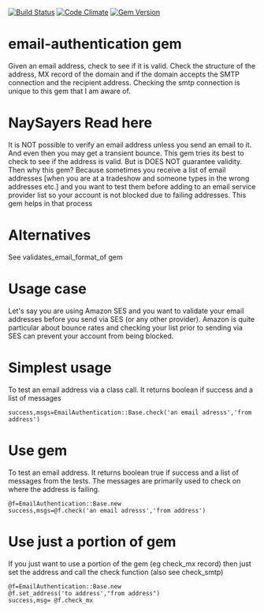 [![Build Status](https://travis-ci.org/semdinsp/email-authentication.png)](https://travis-ci.org/semdinsp/email-authentication)
[![Code Climate](https://codeclimate.com/repos/524654d9c7f3a31b29038e3a/badges/58ed8386e3e6d266c7ac/gpa.png)](https://codeclimate.com/repos/524654d9c7f3a31b29038e3a/feed)
[![Gem Version](https://badge.fury.io/rb/email-authentication.png)](http://badge.fury.io/rb/email-authentication)

email-authentication gem
========================

Given an email address, check to see if it is valid.  Check the structure of the address, MX record of the domain and if the domain accepts the SMTP connection and the recipient address.  Checking the smtp connection is unique to this gem that I am aware of.

NaySayers Read here
===================

It is NOT possible to verify an email address unless you send an email to it.  And even then you may get a transient bounce.  This gem tries its best to check to see if the address is valid.  But is DOES NOT guarantee validity.  Then why this gem?  Because sometimes you receive a list of email addresses [when you are at a tradeshow and someone types in the wrong addresses etc.] and you want to test them before adding to an email service provider list so your account is not blocked due to failing addresses.  This gem helps in that process

Alternatives
============
See validates_email_format_of gem


Usage case
=====================
Let's say you are using Amazon SES and you want to validate your email addresses before you send via SES (or any other provider).  Amazon is quite particular about bounce rates and checking your list prior to sending via SES can prevent your account from being blocked.

Simplest usage 
=====================
To test an email address via a class call.  It returns boolean if success and a list of messages

    success,msgs=EmailAuthentication::Base.check('an email adresss','from address')

Use gem
=====================
To test an email address.  It returns boolean true if success and a list of messages from the tests.  The messages are primarily used to check on where the address is failing.

    @f=EmailAuthentication::Base.new
    success,msgs=@f.check('an email adresss','from address')
    

Use just a portion of gem
=====================
If you just want to use a portion of the gem (eg check_mx record)  then just set the address and call the check function (also see check_smtp)

    @f=EmailAuthentication::Base.new
    @f.set_address('to address',"from address")
    success,msg= @f.check_mx
